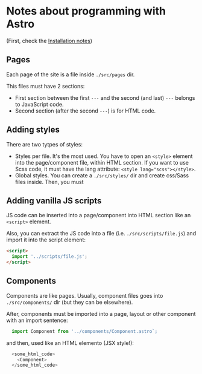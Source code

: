 # Notes about programming with Astro

(First, check the [Installation notes](./INSTALL.md))

## Pages

Each page of the site is a file inside `./src/pages` dir.

This files must have 2 sections: 

- First section between the first `---` and the second (and last) `---` belongs to JavaScript code.
- Second section (after the second `---`) is for HTML code.

## Adding styles

There are two tytpes of styles:

- Styles per file. It's the most used. You have to open an `<style>` element into the page/component file, within HTML section. If you want to use Scss code, it must have the lang attribute: `<style lang="scss"></style>`.
- Global styles. You can create a `./src/styles/` dir and create css/Sass files inside. Then, you must

## Adding vanilla JS scripts

JS code can be inserted into a page/component into HTML section like an `<script>` element.

Also, you can extract the JS code into a file (i.e. `./src/scripts/file.js`) and import it into the script element:

```html
<script>
  import '../scripts/file.js';
</script>
```

## Components

Components are like pages. Usually, component files goes into `./src/components/` dir (but they can be elsewhere).

After, components must be imported into a page, layout or other component with an import sentence:

```js
  import Component from '../components/Component.astro`;
```

and then, used like an HTML elemento (JSX style!):

```js
  <some_html_code>
    <Component>
  </some_html_code>
```
